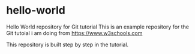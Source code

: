 # hello-world
Hello World repository for Git tutorial
This is an example repository for the Git tutoial i am doing from https://www.w3schools.com

This repository is built step by step in the tutorial.
